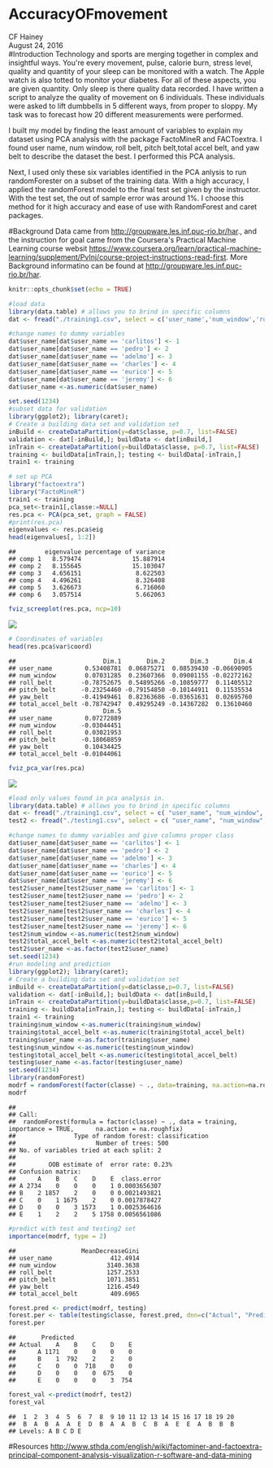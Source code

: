 # AccuracyOFmovement
CF Hainey  
August 24, 2016  
#Introduction
Technology and sports are merging together in complex and insightful ways.  You're every movement, pulse, calorie burn, stress level, quality and quantity of your sleep can be monitored with a watch.  The Apple watch is also totted to monitor your diabetes.  For all of these aspects, you are given quantity.  Only sleep is there quality data recorded.  I have written a script to analyze the quality of movement on 6 individuals.  These individuals were asked to lift dumbbells in 5 different ways, from proper to sloppy.  My task was to forecast how 20 different measurements were performed.

I built my model by finding the least amount of variables to explain my dataset using PCA analysis with the package FactoMineR and FACToextra. I found user name, num window, roll belt, pitch belt,total accel belt, and yaw belt to describe the dataset the best.  I performed this PCA analysis. 

Next, I used only these six variables identified in the PCA anlysis to run randomForester on a subset of the training data.  With a high accuracy, I applied the randomForest model to the final test set given by the instructor.  With the test set, the out of sample error was around 1%. I choose this method for it high accuracy and ease of use with RandomForest and caret packages.


#Background
Data came from http://groupware.les.inf.puc-rio.br/har., and the instruction for goal came from the Coursera's Practical Machine Learning course websit https://www.coursera.org/learn/practical-machine-learning/supplement/PvInj/course-project-instructions-read-first.  More Background informatino can be found at http://groupware.les.inf.puc-rio.br/har.


```r
knitr::opts_chunk$set(echo = TRUE)
```



```r
#load data
library(data.table) # allows you to brind in specific columns
dat <- fread("./training1.csv", select = c('user_name','num_window','roll_belt','pitch_belt','yaw_belt','total_accel_belt', 'gyros_belt_x', 'gyros_belt_y', 'gyros_belt_z','accel_belt_x','accel_belt_y','accel_belt_z', 'magnet_belt_x', 'magnet_belt_y', 'magnet_belt_z', 'roll_arm', 'pitch_arm', 'yaw_arm','total_accel_arm', 'gyros_arm_x', 'gyros_arm_y','gyros_arm_z', 'accel_arm_x','accel_arm_y', 'accel_arm_z','magnet_arm_x', 'magnet_arm_y', 'magnet_arm_z', 'roll_dumbbell', 'pitch_dumbbell', 'yaw_dumbbell','total_accel_dumbbell', 'gyros_dumbbell_x',  'gyros_dumbbell_y',  'gyros_dumbbell_z', 'accel_dumbbell_x','accel_dumbbell_y', 'accel_dumbbell_z', 'magnet_dumbbell_x', 'magnet_dumbbell_y', 'magnet_dumbbell_z', 'roll_forearm', 'pitch_forearm', 'yaw_forearm', 'total_accel_forearm', 'gyros_forearm_x', 'gyros_forearm_y', 'gyros_forearm_z', 'accel_forearm_x',  'accel_forearm_y', 'accel_forearm_z','magnet_forearm_x', 'magnet_forearm_y','magnet_forearm_z','classe'))

#change names to dummy variables
dat$user_name[dat$user_name == 'carlitos'] <- 1
dat$user_name[dat$user_name == 'pedro'] <- 2
dat$user_name[dat$user_name == 'adelmo'] <- 3
dat$user_name[dat$user_name == 'charles'] <- 4
dat$user_name[dat$user_name == 'eurico'] <- 5
dat$user_name[dat$user_name == 'jeremy'] <- 6
dat$user_name <-as.numeric(dat$user_name)

set.seed(1234)
#subset data for validation
library(ggplot2); library(caret);
# Create a building data set and validation set
inBuild <- createDataPartition(y=dat$classe, p=0.7, list=FALSE)
validation <- dat[-inBuild,]; buildData <- dat[inBuild,]
inTrain <- createDataPartition(y=buildData$classe, p=0.7, list=FALSE)
training <- buildData[inTrain,]; testing <- buildData[-inTrain,]
train1 <- training

# set up PCA
library("factoextra")
library("FactoMineR")
train1 <- training
pca_set<-train1[,classe:=NULL]
res.pca <- PCA(pca_set, graph = FALSE)
#print(res.pca)
eigenvalues <- res.pca$eig
head(eigenvalues[, 1:2])
```

```
##        eigenvalue percentage of variance
## comp 1   8.579474              15.887914
## comp 2   8.155645              15.103047
## comp 3   4.656151               8.622503
## comp 4   4.496261               8.326408
## comp 5   3.626673               6.716060
## comp 6   3.057514               5.662063
```

```r
fviz_screeplot(res.pca, ncp=10)
```

![](MovementAccuracyv5_files/figure-html/unnamed-chunk-1-1.png)<!-- -->

```r
# Coordinates of variables
head(res.pca$var$coord)
```

```
##                        Dim.1       Dim.2       Dim.3       Dim.4
## user_name         0.53408781  0.06875271  0.08539430 -0.06690905
## num_window        0.07031285  0.23607366  0.09001155 -0.02272162
## roll_belt        -0.78752675  0.54895266 -0.10859777  0.11405512
## pitch_belt       -0.23254460 -0.79154850 -0.10144911  0.11535534
## yaw_belt         -0.41949461  0.82363686 -0.03651631  0.02695760
## total_accel_belt -0.78742947  0.49295249 -0.14367282  0.13610460
##                        Dim.5
## user_name         0.07272889
## num_window       -0.03044451
## roll_belt         0.03021953
## pitch_belt       -0.18068859
## yaw_belt          0.10434425
## total_accel_belt -0.01044061
```

```r
fviz_pca_var(res.pca)
```

![](MovementAccuracyv5_files/figure-html/unnamed-chunk-1-2.png)<!-- -->

```r
#load only values found in pca analysis in.
library(data.table) # allows you to brind in specific columns
dat <- fread("./training1.csv", select = c( "user_name", "num_window", "roll_belt", "pitch_belt", "yaw_belt", "total_accel_belt", "classe" ))
test2 <- fread("./testing1.csv", select = c( "user_name", "num_window", "roll_belt", "pitch_belt", "yaw_belt", "total_accel_belt", "classe"))

#change names to dummy variables and give columns proper class
dat$user_name[dat$user_name == 'carlitos'] <- 1
dat$user_name[dat$user_name == 'pedro'] <- 2
dat$user_name[dat$user_name == 'adelmo'] <- 3
dat$user_name[dat$user_name == 'charles'] <- 4
dat$user_name[dat$user_name == 'eurico'] <- 5
dat$user_name[dat$user_name == 'jeremy'] <- 6
test2$user_name[test2$user_name == 'carlitos'] <- 1
test2$user_name[test2$user_name == 'pedro'] <- 2
test2$user_name[test2$user_name == 'adelmo'] <- 3
test2$user_name[test2$user_name == 'charles'] <- 4
test2$user_name[test2$user_name == 'eurico'] <- 5
test2$user_name[test2$user_name == 'jeremy'] <- 6
test2$num_window <-as.numeric(test2$num_window)
test2$total_accel_belt <-as.numeric(test2$total_accel_belt)
test2$user_name <-as.factor(test2$user_name)
set.seed(1234)
#run modeling and prediction
library(ggplot2); library(caret);
# Create a building data set and validation set
inBuild <- createDataPartition(y=dat$classe,p=0.7, list=FALSE)
validation <- dat[-inBuild,]; buildData <- dat[inBuild,]
inTrain <- createDataPartition(y=buildData$classe,p=0.7, list=FALSE)
training <- buildData[inTrain,]; testing <- buildData[-inTrain,]
train1 <- training
training$num_window <-as.numeric(training$num_window)
training$total_accel_belt <-as.numeric(training$total_accel_belt)
training$user_name <-as.factor(training$user_name)
testing$num_window <-as.numeric(testing$num_window)
testing$total_accel_belt <-as.numeric(testing$total_accel_belt)
testing$user_name <-as.factor(testing$user_name)
set.seed(1234)
library(randomForest)
modrf = randomForest(factor(classe) ~ ., data=training, na.action=na.roughfix,importance=TRUE)
modrf
```

```
## 
## Call:
##  randomForest(formula = factor(classe) ~ ., data = training, importance = TRUE,      na.action = na.roughfix) 
##                Type of random forest: classification
##                      Number of trees: 500
## No. of variables tried at each split: 2
## 
##         OOB estimate of  error rate: 0.23%
## Confusion matrix:
##      A    B    C    D    E  class.error
## A 2734    0    0    0    1 0.0003656307
## B    2 1857    2    0    0 0.0021493821
## C    0    1 1675    2    0 0.0017878427
## D    0    0    3 1573    1 0.0025364616
## E    1    2    2    5 1758 0.0056561086
```

```r
#predict with test and testing2 set
importance(modrf, type = 2)
```

```
##                  MeanDecreaseGini
## user_name                412.4914
## num_window              3140.3638
## roll_belt               1257.2533
## pitch_belt              1071.3851
## yaw_belt                1216.4549
## total_accel_belt         409.6965
```

```r
forest.pred <- predict(modrf, testing)
forest.per <- table(testing$classe, forest.pred, dnn=c("Actual", "Predicted"))
forest.per
```

```
##       Predicted
## Actual    A    B    C    D    E
##      A 1171    0    0    0    0
##      B    1  792    2    2    0
##      C    0    0  718    0    0
##      D    0    0    0  675    0
##      E    0    0    0    3  754
```

```r
forest_val <-predict(modrf, test2)
forest_val
```

```
##  1  2  3  4  5  6  7  8  9 10 11 12 13 14 15 16 17 18 19 20 
##  B  A  B  A  A  E  D  B  A  A  B  C  B  A  E  E  A  B  B  B 
## Levels: A B C D E
```

#Resources
http://www.sthda.com/english/wiki/factominer-and-factoextra-principal-component-analysis-visualization-r-software-and-data-mining
